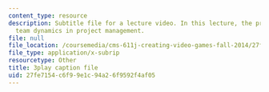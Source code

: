 ```yaml
---
content_type: resource
description: Subtitle file for a lecture video. In this lecture, the professors discuss
  team dynamics in project management.
file: null
file_location: /coursemedia/cms-611j-creating-video-games-fall-2014/27fe7154c6f99e1c94a26f9592f4af05_Av9sFr_NsBU.srt
file_type: application/x-subrip
resourcetype: Other
title: 3play caption file
uid: 27fe7154-c6f9-9e1c-94a2-6f9592f4af05
---
```

